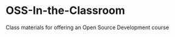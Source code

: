 OSS-In-the-Classroom
====================

Class materials for offering an Open Source Development course
